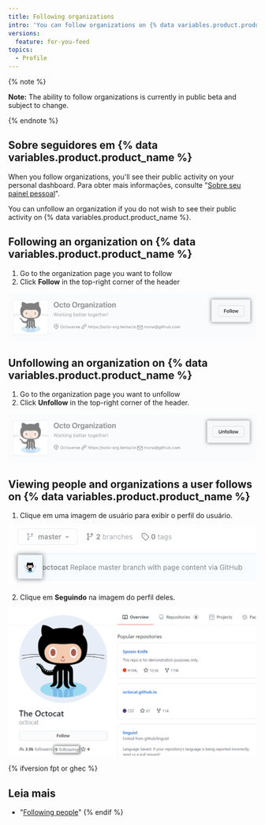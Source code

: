 ```yaml
---
title: Following organizations
intro: 'You can follow organizations on {% data variables.product.product_name %} to receive notifications about their activity.'
versions:
  feature: for-you-feed
topics:
  - Profile
---
```


{% note %}

**Note:** The ability to follow organizations is currently in public beta and subject to change.

{% endnote %}

## Sobre seguidores em {% data variables.product.product_name %}

When you follow organizations, you'll see their public activity on your personal dashboard. Para obter mais informações, consulte "[Sobre seu painel pessoal](/account-and-profile/setting-up-and-managing-your-github-user-account/managing-user-account-settings/about-your-personal-dashboard#staying-updated-with-activity-from-the-community)".

You can unfollow an organization if you do not wish to see their public activity on {% data variables.product.product_name %}.

## Following an organization on {% data variables.product.product_name %}

1. Go to the organization page you want to follow
2. Click **Follow** in the top-right corner of the header

  ![Screenshot of the organization header, with the follow button highlighted](/assets/images/help/profile/organization-profile-following.png)

## Unfollowing an organization on {% data variables.product.product_name %}

1. Go to the organization page you want to unfollow
2. Click **Unfollow** in the top-right corner of the header.

  ![Screenshot of the organization header, with the unfollow button highlighted](/assets/images/help/profile/organization-profile-unfollowing.png)

## Viewing people and organizations a user follows on {% data variables.product.product_name %}

1. Clique em uma imagem de usuário para exibir o perfil do usuário.

  ![Imagem do usuário](/assets/images/help/profile/user-profile-image.png)

2. Clique em **Seguindo** na imagem do perfil deles.

  ![Seguindo usuário](/assets/images/help/profile/user-profile-following.png)

{% ifversion fpt or ghec %}
## Leia mais

- "[Following people](/get-started/exploring-projects-on-github/following-people)"
{% endif %}
